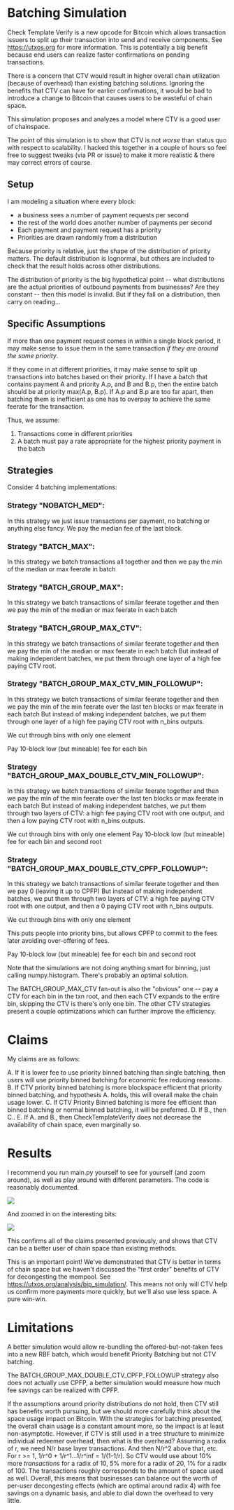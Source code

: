 # Batching Simulation

Check Template Verify is a new opcode for Bitcoin which allows transaction
issuers to split up their transaction into send and receive components. See
https://utxos.org for more information. This is potentially a big benefit
because end users can realize faster confirmations on pending transactions.

There is a concern that CTV would result in higher overall chain utilization
(because of overhead) than existing batching solutions. Ignoring the benefits
that CTV can have for earlier confirmations, it would be bad to introduce a
change to Bitcoin that causes users to be wasteful of chain space.

This simulation proposes and analyzes a model where CTV is a good user of chainspace.

The point of this simulation is to show that CTV is not *worse* than status quo
with respect to scalability. I hacked this together in a couple of hours so feel
free to suggest tweaks (via PR or issue) to make it more realistic & there may
correct errors of course.

## Setup

I am modeling a situation where every block:

- a business sees a number of payment requests per second
- the rest of the world does another number of payments per second
- Each payment and payment request has a priority
- Priorities are drawn randomly from a distribution

Because priority is relative, just the shape of the distribution of priority
matters. The default distribution is lognormal, but others are included to check
that the result holds across other distributions.

The distribution of priority is the big hypothetical point -- what distributions
are the actual priorities of outbound payments from businesses? Are they
constant -- then this model is invalid. But if they fall on a distribution, then
carry on reading...

## Specific Assumptions

If more than one payment request comes in within a single block period, it may
make sense to issue them in the same transaction *if they are around the same
priority*.

If they come in at different priorities, it may make sense to split up
transactions into batches based on their priority. If I have a batch that
contains payment A and priority A.p, and B and B.p, then the entire batch should
be at priority max(A.p, B.p). If A.p and B.p are too far apart, then batching
them is inefficient as one has to overpay to achieve the same feerate for the 
transaction.

Thus, we assume:

1. Transactions come in different priorities
1. A batch must pay a rate appropriate for the highest priority payment in the
   batch

## Strategies

Consider 4 batching implementations:


### Strategy "NOBATCH_MED":
 In this strategy we just issue transactions per payment, no
 batching or anything else fancy. We pay the median fee of the
 last block.
### Strategy "BATCH_MAX":
 In this strategy we batch transactions all together and then
 we pay the min of the median or max feerate in batch
### Strategy "BATCH_GROUP_MAX":
 In this strategy we batch transactions of similar feerate
 together and then we pay the min of the median or max feerate
 in each batch
### Strategy "BATCH_GROUP_MAX_CTV":
 In this strategy we batch transactions of similar feerate
 together and then we pay the min of the median or max feerate
 in each batch
 But instead of making independent batches, we put them through
 one layer of a high fee paying CTV root.
### Strategy "BATCH_GROUP_MAX_CTV_MIN_FOLLOWUP":
 In this strategy we batch transactions of similar feerate
 together and then we pay the min of the min feerate over the
 last ten blocks or max feerate in each batch
 But instead of making independent batches, we put them through
 one layer of a high fee paying CTV root with n_bins outputs.

 We cut through bins with only one element

 Pay 10-block low (but mineable) fee for each bin

### Strategy "BATCH_GROUP_MAX_DOUBLE_CTV_MIN_FOLLOWUP":
 In this strategy we batch transactions of similar feerate
 together and then we pay the min of the min feerate over the
 last ten blocks or max feerate in each batch
 But instead of making independent batches, we put them through
 two layers of CTV: a high fee paying CTV root with one output,
 and then a low paying CTV root with n_bins outputs.

 We cut through bins with only one element
 Pay 10-block low (but mineable) fee for each bin and second
 root

### Strategy "BATCH_GROUP_MAX_DOUBLE_CTV_CPFP_FOLLOWUP":
 In this strategy we batch transactions of similar feerate
 together and then we pay 0 (leaving it up to CPFP)
 But instead of making independent batches, we put them through
 two layers of CTV: a high fee paying CTV root with one output,
 and then a 0 paying CTV root with n_bins outputs.

 We cut through bins with only one element

 This puts people into priority bins, but allows CPFP to commit
 to the fees later avoiding over-offering of fees.

 Pay 10-block low (but mineable) fee for each bin and second
 root


Note that the simulations are not doing anything smart for binning, just calling
numpy.histogram. There's probably an optimal solution.

The BATCH_GROUP_MAX_CTV fan-out is also the "obvious" one -- pay a CTV for each bin in the txn
root, and then each CTV expands to the entire bin, skipping the CTV is there's
only one bin. The other CTV strategies present a couple optimizations which can
further improve the efficiency.


# Claims
My claims are as follows:

A. If it is lower fee to use priority binned batching than single batching, then
users will use priority binned batching for economic fee reducing reasons.
B. If CTV priority binned batching is more blockspace efficient that priority
binned batching, and hypothesis A. holds, this will overall make the chain usage
lower.
C. If CTV Priority Binned batching is more fee efficient than binned batching or
normal binned batching, it will be preferred.
D. If B., then C..
E. If A. and B., then CheckTemplateVerify does not decrease the availability of
chain space, even marginally so.

# Results

I recommend you run main.py yourself to see for yourself (and zoom around), as
well as play around with different parameters. The code is reasonably
documented.

![](examples/ExampleRunUnzoomed.png)

And zoomed in on the interesting bits:

![](examples/ExampleRunZoomed.png)

This confirms all of the claims presented previously, and shows that CTV can be 
a better user of chain space than existing methods.

This is an important point! We've demonstrated that CTV is better in terms of
chain space but we haven't discussed the "first order" benefits of CTV for
decongesting the mempool. See https://utxos.org/analysis/bip_simulation/.
This means not only will CTV help us confirm more payments more quickly, but
we'll also use less space. A pure win-win.

# Limitations

A better simulation would allow re-bundling the offered-but-not-taken fees into
a new RBF batch, which would benefit Priority Batching but not CTV batching.

The BATCH_GROUP_MAX_DOUBLE_CTV_CPFP_FOLLOWUP strategy also does not actually
use CPFP, a better simulation would measure how much fee savings can be realized
with CPFP.

If the assumptions around priority distributions do not hold, then CTV still has
benefits worth pursuing, but we should more carefully think about the space
usage impact on Bitcoin. With the strategies for batching presented, the overall
chain usage is a constant amount more, so the impact is at least non-asymptotic.
However, if CTV is still used in a tree structure to minimize individual
redeemer overhead, then what is the overhead? Assuming a radix of r, we need N/r
base layer transactions. And then N/r^2 above that, etc. For r >= 1, 1/r^0 +
1/r^1...1/r^inf = 1/(1-1/r).  So CTV would use about 10% more *transactions* for
a radix of 10, 5% more for a radix of 20, 1% for a radix of 100. The
transactions roughly corresponds to the amount of space used as well. Overall,
this means that businesses can balance out the worth of per-user decongesting
effects (which are optimal around radix 4) with fee savings on a dynamic basis,
and able to dial down the overhead to very little.
